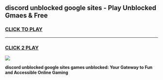 
## discord unblocked google sites - Play Unblocked Gmaes & Free
<h3>
<a href="https://news.freeplayer.one?title=discord_unblocked_google_sites&ref=23F">CLICK TO PLAY</a></h3>
<hr>

<h3>
<a href="https://news.freeplayer.one?title=discord_unblocked_google_sites&ref=23F">CLICK 2 PLAY</a>
  
</h3>

<a href="https://news.freeplayer.one?title=discord_unblocked_google_sites&ref=23F/"><img src="https://clearcache.store/games.png"></a>


**discord unblocked google sites games unblocked: Your Gateway to Fun and Accessible Online Gaming**
